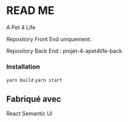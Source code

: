 # READ ME
A Pet 4 Life

Repository Front End uniquement.

Repository Back End : projet-4-apet4life-back

### Installation

``yarn build``
``yarn start``


## Fabriqué avec

React
Semantic UI
